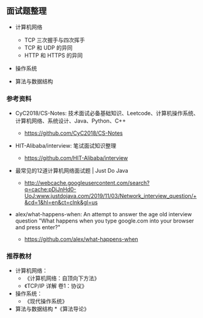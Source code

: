 ## 面试题整理
* 计算机网络
    * TCP 三次握手与四次挥手
    * TCP 和 UDP 的异同
    * HTTP 和 HTTPS 的异同

* 操作系统

* 算法与数据结构

### 参考资料
* CyC2018/CS-Notes: 技术面试必备基础知识、Leetcode、计算机操作系统、计算机网络、系统设计、Java、Python、C++ 
    * https://github.com/CyC2018/CS-Notes

* HIT-Alibaba/interview: 笔试面试知识整理 
    * https://github.com/HIT-Alibaba/interview

* 最常见的12道计算机网络面试题 | Just Do Java
    * http://webcache.googleusercontent.com/search?q=cache:pDjJnHd0-UoJ:www.justdojava.com/2019/11/03/Network_interview_question/+&cd=1&hl=en&ct=clnk&gl=us

* alex/what-happens-when: An attempt to answer the age old interview question "What happens when you type google.com into your browser and press enter?" 
    * https://github.com/alex/what-happens-when

### 推荐教材
* 计算机网络：
    * 《计算机网络：自顶向下方法》
    * 《TCP/IP 详解 卷1：协议》
* 操作系统：
    * 《现代操作系统》
* 算法与数据结构
    *《算法导论》
